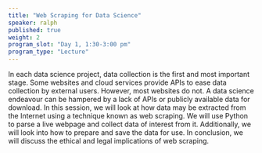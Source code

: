 ```yaml
---
title: "Web Scraping for Data Science"
speaker: ralph
published: true
weight: 2
program_slot: "Day 1, 1:30-3:00 pm"
program_type: "Lecture"
---
```


In each data science project, data collection is the first and most important stage. Some websites and cloud services provide APIs to ease data collection by external users. However, most websites do not. A data science endeavour can be hampered by a lack of APIs or publicly available data for download. In this session, we will look at how data may be extracted from the Internet using a technique known as web scraping. We will use Python to parse a live webpage and collect data of interest from it. Additionally, we will look into how to prepare and save the data for use. In conclusion, we will discuss the ethical and legal implications of web scraping.
